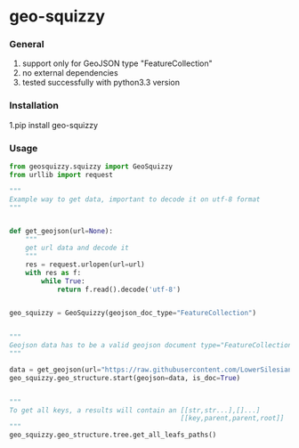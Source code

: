 # geo-squizzy

### General

1. support only for GeoJSON type "FeatureCollection"
2. no external dependencies
3. tested successfully with python3.3 version

### Installation

1.pip install geo-squizzy

### Usage

```python
from geosquizzy.squizzy import GeoSquizzy
from urllib import request

"""
Example way to get data, important to decode it on utf-8 format
"""


def get_geojson(url=None):
    """
    get url data and decode it
    """
    res = request.urlopen(url=url)
    with res as f:
        while True:
            return f.read().decode('utf-8')


geo_squizzy = GeoSquizzy(geojson_doc_type="FeatureCollection")


"""
Geojson data has to be a valid geojson document type="FeatureCollection"
"""

data = get_geojson(url="https://raw.githubusercontent.com/LowerSilesians/geo-squizzy/master/build_big_data/test_data/ExampleDataPoint.json")
geo_squizzy.geo_structure.start(geojson=data, is_doc=True)


"""
To get all keys, a results will contain an [[str,str...],[]...]
                                           [[key,parent,parent,root]]
"""
geo_squizzy.geo_structure.tree.get_all_leafs_paths()


```



